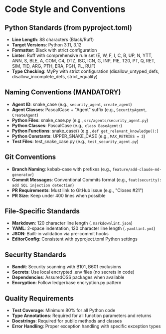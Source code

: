 # Code Style and Conventions

## Python Standards (from pyproject.toml)
- **Line Length**: 88 characters (Black/Ruff)
- **Target Versions**: Python 3.11, 3.12
- **Formatter**: Black with strict configuration
- **Linter**: Ruff with comprehensive rule set (E, W, F, I, C, B, UP, N, YTT, ANN, S, BLE, A, COM, C4, DTZ, ISC, ICN, G, INP, PIE, T20, PT, Q, RET, SIM, TID, ARG, PTH, ERA, PGH, PL, RUF)
- **Type Checking**: MyPy with strict configuration (disallow_untyped_defs, disallow_incomplete_defs, strict_equality)

## Naming Conventions (MANDATORY)
- **Agent ID**: snake_case (e.g., `security_agent`, `create_agent`)
- **Agent Classes**: PascalCase + "Agent" suffix (e.g., `SecurityAgent`, `CreateAgent`)
- **Python Files**: snake_case.py (e.g., `src/agents/security_agent.py`)
- **Python Classes**: PascalCase (e.g., `class BaseAgent:`)
- **Python Functions**: snake_case() (e.g., `def get_relevant_knowledge():`)
- **Python Constants**: UPPER_SNAKE_CASE (e.g., `MAX_RETRIES = 3`)
- **Test Files**: test_snake_case.py (e.g., `test_security_agent.py`)

## Git Conventions
- **Branch Naming**: kebab-case with prefixes (e.g., `feature/add-claude-md-generator`)
- **Commit Messages**: Conventional Commits format (e.g., `feat(security): add SQL injection detection`)
- **PR Requirements**: Must link to GitHub issue (e.g., "Closes #21")
- **PR Size**: Keep under 400 lines when possible

## File-Specific Standards
- **Markdown**: 120 character line length (`.markdownlint.json`)
- **YAML**: 2-space indentation, 120 character line length (`.yamllint.yml`)
- **JSON**: Built-in validation via pre-commit hooks
- **EditorConfig**: Consistent with pyproject.toml Python settings

## Security Standards
- **Bandit**: Security scanning with B101, B601 exclusions
- **Secrets**: Use local encrypted .env files (no secrets in code)
- **Dependencies**: AssuredOSS packages when available
- **Encryption**: Follow ledgerbase encryption.py pattern

## Quality Requirements
- **Test Coverage**: Minimum 80% for all Python code
- **Type Annotations**: Required for all function parameters and returns
- **Docstrings**: Required for public methods and classes
- **Error Handling**: Proper exception handling with specific exception types

